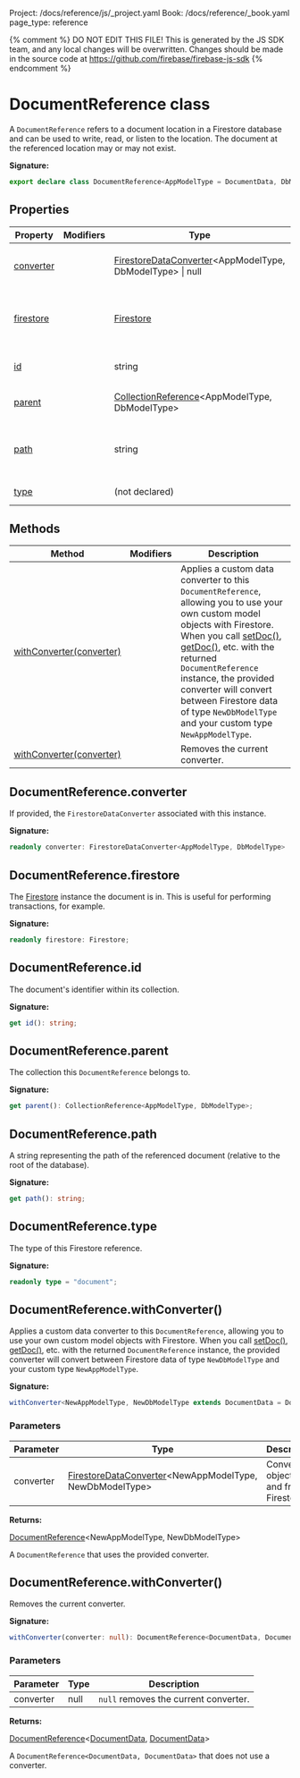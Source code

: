 Project: /docs/reference/js/_project.yaml
Book: /docs/reference/_book.yaml
page_type: reference

{% comment %}
DO NOT EDIT THIS FILE!
This is generated by the JS SDK team, and any local changes will be
overwritten. Changes should be made in the source code at
https://github.com/firebase/firebase-js-sdk
{% endcomment %}

# DocumentReference class
A `DocumentReference` refers to a document location in a Firestore database and can be used to write, read, or listen to the location. The document at the referenced location may or may not exist.

<b>Signature:</b>

```typescript
export declare class DocumentReference<AppModelType = DocumentData, DbModelType extends DocumentData = DocumentData> 
```

## Properties

|  Property | Modifiers | Type | Description |
|  --- | --- | --- | --- |
|  [converter](./firestore_lite.documentreference.md#documentreferenceconverter) |  | [FirestoreDataConverter](./firestore_lite.firestoredataconverter.md#firestoredataconverter_interface)<!-- -->&lt;AppModelType, DbModelType&gt; \| null | If provided, the <code>FirestoreDataConverter</code> associated with this instance. |
|  [firestore](./firestore_lite.documentreference.md#documentreferencefirestore) |  | [Firestore](./firestore_lite.firestore.md#firestore_class) | The [Firestore](./firestore_.firestore.md#firestore_class) instance the document is in. This is useful for performing transactions, for example. |
|  [id](./firestore_lite.documentreference.md#documentreferenceid) |  | string | The document's identifier within its collection. |
|  [parent](./firestore_lite.documentreference.md#documentreferenceparent) |  | [CollectionReference](./firestore_lite.collectionreference.md#collectionreference_class)<!-- -->&lt;AppModelType, DbModelType&gt; | The collection this <code>DocumentReference</code> belongs to. |
|  [path](./firestore_lite.documentreference.md#documentreferencepath) |  | string | A string representing the path of the referenced document (relative to the root of the database). |
|  [type](./firestore_lite.documentreference.md#documentreferencetype) |  | (not declared) | The type of this Firestore reference. |

## Methods

|  Method | Modifiers | Description |
|  --- | --- | --- |
|  [withConverter(converter)](./firestore_lite.documentreference.md#documentreferencewithconverter) |  | Applies a custom data converter to this <code>DocumentReference</code>, allowing you to use your own custom model objects with Firestore. When you call [setDoc()](./firestore_lite.md#setdoc_ee215ad)<!-- -->, [getDoc()](./firestore_lite.md#getdoc_4569087)<!-- -->, etc. with the returned <code>DocumentReference</code> instance, the provided converter will convert between Firestore data of type <code>NewDbModelType</code> and your custom type <code>NewAppModelType</code>. |
|  [withConverter(converter)](./firestore_lite.documentreference.md#documentreferencewithconverter) |  | Removes the current converter. |

## DocumentReference.converter

If provided, the `FirestoreDataConverter` associated with this instance.

<b>Signature:</b>

```typescript
readonly converter: FirestoreDataConverter<AppModelType, DbModelType> | null;
```

## DocumentReference.firestore

The [Firestore](./firestore_.firestore.md#firestore_class) instance the document is in. This is useful for performing transactions, for example.

<b>Signature:</b>

```typescript
readonly firestore: Firestore;
```

## DocumentReference.id

The document's identifier within its collection.

<b>Signature:</b>

```typescript
get id(): string;
```

## DocumentReference.parent

The collection this `DocumentReference` belongs to.

<b>Signature:</b>

```typescript
get parent(): CollectionReference<AppModelType, DbModelType>;
```

## DocumentReference.path

A string representing the path of the referenced document (relative to the root of the database).

<b>Signature:</b>

```typescript
get path(): string;
```

## DocumentReference.type

The type of this Firestore reference.

<b>Signature:</b>

```typescript
readonly type = "document";
```

## DocumentReference.withConverter()

Applies a custom data converter to this `DocumentReference`<!-- -->, allowing you to use your own custom model objects with Firestore. When you call [setDoc()](./firestore_lite.md#setdoc_ee215ad)<!-- -->, [getDoc()](./firestore_lite.md#getdoc_4569087)<!-- -->, etc. with the returned `DocumentReference` instance, the provided converter will convert between Firestore data of type `NewDbModelType` and your custom type `NewAppModelType`<!-- -->.

<b>Signature:</b>

```typescript
withConverter<NewAppModelType, NewDbModelType extends DocumentData = DocumentData>(converter: FirestoreDataConverter<NewAppModelType, NewDbModelType>): DocumentReference<NewAppModelType, NewDbModelType>;
```

### Parameters

|  Parameter | Type | Description |
|  --- | --- | --- |
|  converter | [FirestoreDataConverter](./firestore_lite.firestoredataconverter.md#firestoredataconverter_interface)<!-- -->&lt;NewAppModelType, NewDbModelType&gt; | Converts objects to and from Firestore. |

<b>Returns:</b>

[DocumentReference](./firestore_lite.documentreference.md#documentreference_class)<!-- -->&lt;NewAppModelType, NewDbModelType&gt;

A `DocumentReference` that uses the provided converter.

## DocumentReference.withConverter()

Removes the current converter.

<b>Signature:</b>

```typescript
withConverter(converter: null): DocumentReference<DocumentData, DocumentData>;
```

### Parameters

|  Parameter | Type | Description |
|  --- | --- | --- |
|  converter | null | <code>null</code> removes the current converter. |

<b>Returns:</b>

[DocumentReference](./firestore_lite.documentreference.md#documentreference_class)<!-- -->&lt;[DocumentData](./firestore_lite.documentdata.md#documentdata_interface)<!-- -->, [DocumentData](./firestore_lite.documentdata.md#documentdata_interface)<!-- -->&gt;

A `DocumentReference<DocumentData, DocumentData>` that does not use a converter.

